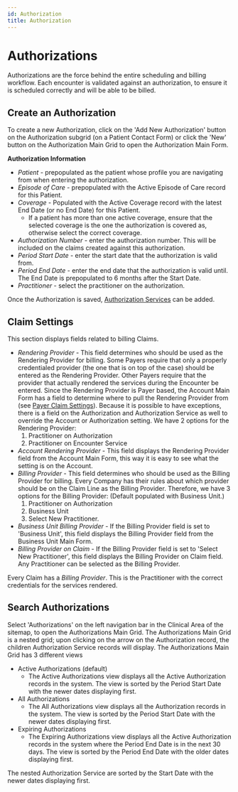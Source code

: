 ```yaml
---
id: Authorization
title: Authorization
---
```


# Authorizations 
Authorizations are the force behind the entire scheduling and billing workflow. Each encounter is validated against an authorization, to ensure it is scheduled correctly and will be able to be billed. 

##  Create an Authorization  

To create a new Authorization, click on the 'Add New Authorization' button on the Authorization subgrid (on a Patient Contact Form) or click the 'New' button on the Authorization Main Grid to open the Authorization Main Form.

**Authorization Information**
- *Patient* - prepopulated as the patient whose profile you are navigating from when entering the authorization.
- *Episode of Care* - prepopulated with the Active Episode of Care record for this Patient. 
- *Coverage* - Populated with the Active Coverage record with the latest End Date (or no End Date) for this Patient.
    - If a patient has more than one active coverage, ensure that the selected coverage is the one the authorization is covered as, otherwise select the correct coverage.
- *Authorization Number* - enter the authorization number. This will be included on the claims created against this authorization.
- *Period Start Date* - enter the start date that the authorization is valid from.
- *Period End Date* - enter the end date that the authorization is valid until. The End Date is prepopulated to 6 months after the Start Date. 
- *Practitioner* - select the practitioner on the authorization.

Once the Authorization is saved, [Authorization Services](../Patients/AuthorizationServices.md) can be added. 

## Claim Settings

This section displays fields related to billing Claims.

- *Rendering Provider* - This field determines who should be used as the Rendering Provider for billing. Some Payers require that only a properly credentialed provider (the one that is on top of the case) should be entered as the Rendering Provider. Other Payers require that the provider that actually rendered the services during the Encounter be entered. Since the Rendering Provider is Payer based, the Account Main Form has a field to determine where to pull the Rendering Provider from (see [Payer Claim Settings](../AdminSetup/Account.md/#claim-settings)). Because it is possible to have exceptions, there is a field on the Authorization and Authorization Service as well to override the Account or Authorization setting. We have 2 options for the Rendering Provider: 
    1. Practitioner on Authorization 
    2. Practitioner on Encounter Service
- *Account Rendering Provider* - This field displays the Rendering Provider field from the Account Main Form, this way it is easy to see what the setting is on the Account. 
- *Billing Provider* - This field determines who should be used as the Billing Provider for billing. Every Company has their rules about which provider should be on the Claim Line as the Billing Provider. Therefore, we have 3 options for the Billing Provider: (Default populated with Business Unit.)
    1. Practitioner on Authorization
    2. Business Unit
    3. Select New Practitioner. 
- *Business Unit Billing Provider* - If the Billing Provider field is set to 'Business Unit', this field displays the Billing Provider field from the Business Unit Main Form.
- *Billing Provider on Claim* - If the Billing Provider field is set to 'Select New Practitioner', this field displays the Billing Provider on Claim field. Any Practitioner can be selected as the Billing Provider. 

Every Claim has a *Billing Provider*. This is the Practitioner with the correct credentials for the services rendered.        

## Search Authorizations

Select 'Authorizations' on the left navigation bar in the Clinical Area of the sitemap, to open the Authorizations Main Grid. The Authorizations Main Grid is a nested grid; upon clicking on the arrow on the Authorization record, the children Authorization Service records will display. The Authorizations Main Grid has 3 different views
- Active Authorizations (default)
    - The Active Authorizations view displays all the Active Authorization records in the system. The view is sorted by the Period Start Date with the newer dates displaying first. 
- All Authorizations
    - The All Authorizations view displays all the Authorization records in the system. The view is sorted by the Period Start Date with the newer dates displaying first.
- Expiring Authorizations 
    - The Expiring Authorizations view displays all the Active Authorization records in the system where the Period End Date is in the next 30 days. The view is sorted by the Period End Date with the older dates displaying first.

The nested Authorization Service are sorted by the Start Date with the newer dates displaying first.
